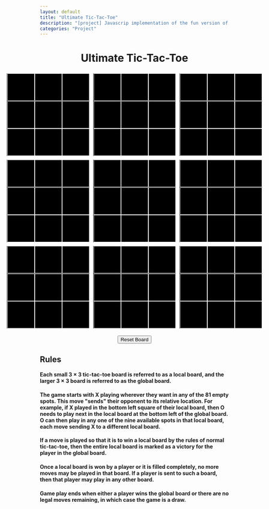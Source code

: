 ```yaml
---
layout: default
title: "Ultimate Tic-Tac-Toe"
description: "[project] Javascrip implementation of the fun version of Tic-Tac-Toe"
categories: "Project"
---
```


<style type="text/css">

:root {
	--big-square-size: 220px;
	--small-square-size: 71px;
	--font-size: 73px;
}

.macroBoard {
	display:grid;
	justify-content: center;	
	align-content: center;
	grid-template-columns: repeat(3,auto);
}


.microBoard {
width:var(--big-square-size);
height:var(--big-square-size);
background-color: black;
border: 5px solid white;
display: grid;
justify-content: center;
justify-items: center;
align-items: center;
grid-template-columns: repeat(3,auto);
}

.microBoard.x::before {
	content: "";
	display: block;
	width: calc(var(--big-square-size));
	height: calc((var(--big-square-size)/3));
	position: absolute;
	background-color: hotpink;
	border-radius: 50px;
	transform: rotate(45deg);
}

.microBoard.x::after{
	content: "";
	display: block;
	width: calc(var(--big-square-size));
	height: calc((var(--big-square-size)/3));
	position: absolute;
	background-color: hotpink;
	border-radius: 50px;
	transform: rotate(-45deg);
}


.microBoard.o::before{
	content: "";
	display: block;
	width: calc(var(--big-square-size) * .9);
	height: calc(var(--big-square-size) * .9);
	position: absolute;
	background-color: hotpink;
	border-radius: 50%;
}

.microBoard.o::after{
	content: "";
	display: block;
	width: calc(var(--big-square-size) * .5);
	height: calc(var(--big-square-size) * .5);
	position: absolute;
	background-color: black;
	border-radius: 50%;
}

.microBoard.draw::after{
	content: "";
	display: block;
	width: calc(var(--big-square-size) * .8);
	height: calc(var(--big-square-size) * .8);
	position: absolute;
	background-color: hotpink;
}


.cell {
	width:var(--small-square-size);
	height:var(--small-square-size);
	background-color: black;
	border: 1px solid white;
	display: flex;
	justify-content: center;
	align-items: center;
}

.cell.x::before,
.cell.x::after,
.cell.o::before{
	background-color: hotpink;
}

.cell.o::after{
	background-color: black;
}

.microBoard.xHover .cell:not(.x):not(.o):hover::before,
.microBoard.xHover .cell:not(.x):not(.o):hover::after{
	background-color: grey;
}

.microBoard.oHover .cell:not(.x):not(.o):hover::before{
	background-color: grey;
}

.microBoard.oHover .cell:not(.x):not(.o):hover::after{
	background-color: black;
}


.cell.x::before,
.cell.x::after,
.microBoard.xHover .cell:not(.x):not(.o):hover::before,
.microBoard.xHover .cell:not(.x):not(.o):hover::after{
	content: "";
	display: block;
	width: calc(var(--small-square-size));
	height: calc((var(--small-square-size)/3));
	position: absolute;
	border-radius: 50px;
}

.cell.x::before,
.microBoard.xHover .cell:not(.x):not(.o):hover::before{
	transform: rotate(45deg);
}

.cell.x::after,
.microBoard.xHover .cell:not(.x):not(.o):hover::after{
	transform: rotate(-45deg);
}


.cell.o::before,
.microBoard.oHover .cell:not(.x):not(.o):hover::before{
	content: "";
	display: block;
	width: calc(var(--small-square-size) * .9);
	height: calc(var(--small-square-size) * .9);
	position: absolute;
	border-radius: 50%;
}

.cell.o::after,
.microBoard.oHover .cell:not(.x):not(.o):hover::after{
	content: "";
	display: block;
	width: calc(var(--small-square-size) * .5);
	height: calc(var(--small-square-size) * .5);
	position: absolute;
	border-radius: 50%;
}

.resetButton {
	display: block;
	margin: 0 auto;
	cursor: pointer
	margin-bottom: 10px;
}

.restart {
	display: none;
	position: fixed;
	top: 0;
	left: 0;
	right: 0;
	bottom: 0;
	color: white;
	font-size: var(--font-size);
	background-color: black;
	opacity: .90;
	justify-content: center;
	align-items: center;
	flex-direction: column;
}

.restart.show {
	display: flex;
}
</style>

<title>Ultimate Tic-Tac-Toe - LostMyPlaintext</title>
<div class="well article">
	<h1 style="text-align: center;">Ultimate Tic-Tac-Toe</h1>
</div>

<!-- Main Board  -->
<div class = "macroBoard" id = "macroBoard">
	<div class="microBoard" microBoard>
		<div class="cell" id="0" cell0></div>
		<div class="cell" id="0" cell0></div>
		<div class="cell" id="0" cell0></div>
		<div class="cell" id="0" cell0></div>
		<div class="cell" id="0" cell0></div>
		<div class="cell" id="0" cell0></div>
		<div class="cell" id="0" cell0></div>
		<div class="cell" id="0" cell0></div>
		<div class="cell" id="0" cell0></div>
	</div>			
	<div class="microBoard" microBoard>
		<div class="cell" id="1" cell1></div>
		<div class="cell" id="1" cell1></div>
		<div class="cell" id="1" cell1></div>
		<div class="cell" id="1" cell1></div>
		<div class="cell" id="1" cell1></div>
		<div class="cell" id="1" cell1></div>
		<div class="cell" id="1" cell1></div>
		<div class="cell" id="1" cell1></div>
		<div class="cell" id="1" cell1></div>
	</div>						
	<div class="microBoard" microBoard>
		<div class="cell" id="2" cell2></div>
		<div class="cell" id="2" cell2></div>
		<div class="cell" id="2" cell2></div>
		<div class="cell" id="2" cell2></div>
		<div class="cell" id="2" cell2></div>
		<div class="cell" id="2" cell2></div>
		<div class="cell" id="2" cell2></div>
		<div class="cell" id="2" cell2></div>
		<div class="cell" id="2" cell2></div>
	</div>			
	<div class="microBoard" microBoard>
		<div class="cell" id="3" cell3></div>
		<div class="cell" id="3" cell3></div>
		<div class="cell" id="3" cell3></div>
		<div class="cell" id="3" cell3></div>
		<div class="cell" id="3" cell3></div>
		<div class="cell" id="3" cell3></div>
		<div class="cell" id="3" cell3></div>
		<div class="cell" id="3" cell3></div>
		<div class="cell" id="3" cell3></div>
	</div>			
	<div class="microBoard" microBoard>
		<div class="cell" id="4" cell4></div>
		<div class="cell" id="4" cell4></div>
		<div class="cell" id="4" cell4></div>
		<div class="cell" id="4" cell4></div>
		<div class="cell" id="4" cell4></div>
		<div class="cell" id="4" cell4></div>
		<div class="cell" id="4" cell4></div>
		<div class="cell" id="4" cell4></div>
		<div class="cell" id="4" cell4></div>
	</div>			
	<div class="microBoard" microBoard>
		<div class="cell" id="5" cell5></div>
		<div class="cell" id="5" cell5></div>
		<div class="cell" id="5" cell5></div>
		<div class="cell" id="5" cell5></div>
		<div class="cell" id="5" cell5></div>
		<div class="cell" id="5" cell5></div>
		<div class="cell" id="5" cell5></div>
		<div class="cell" id="5" cell5></div>
		<div class="cell" id="5" cell5></div>
	</div>							
	<div class="microBoard" microBoard>
		<div class="cell" id="6" cell6></div>
		<div class="cell" id="6" cell6></div>
		<div class="cell" id="6" cell6></div>
		<div class="cell" id="6" cell6></div>
		<div class="cell" id="6" cell6></div>
		<div class="cell" id="6" cell6></div>
		<div class="cell" id="6" cell6></div>
		<div class="cell" id="6" cell6></div>
		<div class="cell" id="6" cell6></div>
	</div>			
	<div class="microBoard" microBoard>
		<div class="cell" id="7" cell7></div>
		<div class="cell" id="7" cell7></div>
		<div class="cell" id="7" cell7></div>
		<div class="cell" id="7" cell7></div>
		<div class="cell" id="7" cell7></div>
		<div class="cell" id="7" cell7></div>
		<div class="cell" id="7" cell7></div>
		<div class="cell" id="7" cell7></div>
		<div class="cell" id="7" cell7></div>
	</div>						
	<div class="microBoard" microBoard>
		<div class="cell" id="8" cell8></div>
		<div class="cell" id="8" cell8></div>
		<div class="cell" id="8" cell8></div>
		<div class="cell" id="8" cell8></div>
		<div class="cell" id="8" cell8></div>
		<div class="cell" id="8" cell8></div>
		<div class="cell" id="8" cell8></div>
		<div class="cell" id="8" cell8></div>
		<div class="cell" id="8" cell8></div>
	</div>			
</div>
<p></p>

<!-- Reset Button -->
<div>
	<button class="resetButton" id="resetButton">Reset Board</button>
</div>
<p></p>

<!-- Rules -->  
<div class="well article">
	<h2>Rules</h2>
	<h4>Each small 3 × 3 tic-tac-toe board is referred to as a local board, and the larger 3 × 3 board is referred to as the global board.</h4>
	<p></p>
	<h4>The game starts with X playing wherever they want in any of the 81 empty spots. This move "sends" their opponent to its relative location. For example, if X played in the bottom left square of their local board, then O needs to play next in the local board at the bottom left of the global board. O can then play in any one of the nine available spots in that local board, each move sending X to a different local board.</h4>
	<p></p>
	<h4>If a move is played so that it is to win a local board by the rules of normal tic-tac-toe, then the entire local board is marked as a victory for the player in the global board.</h4>
	<p></p>
	<h4>Once a local board is won by a player or it is filled completely, no more moves may be played in that board. If a player is sent to such a board, then that player may play in any other board.</h4>
	<p></p>
	<h4>Game play ends when either a player wins the global board or there are no legal moves remaining, in which case the game is a draw.</h4>
	<p></p>
</div>

<div class="restart" id="restart">
	<div message></div>
	<button id="exitButton">Play Again</button>
</div>

<script type="text/javascript">
	
const x = 'x'
const o = 'o'

// True if it's X's turn, false if it's O's turn
let xturn

const macroBoard = document.getElementById('macroBoard')

const microBoardElems = document.querySelectorAll('[microBoard]')

const cellElements0 = document.querySelectorAll('[cell0]')

const cellElements1 = document.querySelectorAll('[cell1]')

const cellElements2 = document.querySelectorAll('[cell2]')

const cellElements3 = document.querySelectorAll('[cell3]')

const cellElements4 = document.querySelectorAll('[cell4]')

const cellElements5 = document.querySelectorAll('[cell5]')

const cellElements6 = document.querySelectorAll('[cell6]')

const cellElements7 = document.querySelectorAll('[cell7]')

const cellElements8 = document.querySelectorAll('[cell8]')

const reset = document.getElementById('resetButton')

const winning = [
	[0,1,2],
	[3,4,5],
	[6,7,8],
	[0,3,6],
	[1,4,7],
	[2,5,8],
	[0,4,8],
	[2,4,6]
]

startGame()

reset.addEventListener('click', startGame)

function startGame(){
	xturn = true

	microBoardElems.forEach(microBoard => {
		microBoard.classList.remove(x)
		microBoard.classList.remove(o)
		microBoard.classList.remove('draw')
	})

	cellElements0.forEach(cell => {
		cell.classList.remove(x)
		cell.classList.remove(o)
		cell.addEventListener('click', handleClick, { once: true })
	})

	cellElements1.forEach(cell => {
		cell.classList.remove(x)
		cell.classList.remove(o)
		cell.addEventListener('click', handleClick, { once: true })
	})

	cellElements2.forEach(cell => {
		cell.classList.remove(x)
		cell.classList.remove(o)
		cell.addEventListener('click', handleClick, { once: true })
	})

	cellElements3.forEach(cell => {
		cell.classList.remove(x)
		cell.classList.remove(o)
		cell.addEventListener('click', handleClick, { once: true })
	})

	cellElements4.forEach(cell => {
		cell.classList.remove(x)
		cell.classList.remove(o)
		cell.addEventListener('click', handleClick, { once: true })
	})

	cellElements5.forEach(cell => {
		cell.classList.remove(x)
		cell.classList.remove(o)
		cell.addEventListener('click', handleClick, { once: true })
	})

	cellElements6.forEach(cell => {
		cell.classList.remove(x)
		cell.classList.remove(o)
		cell.addEventListener('click', handleClick, { once: true })
	})

	cellElements7.forEach(cell => {
		cell.classList.remove(x)
		cell.classList.remove(o)
		cell.addEventListener('click', handleClick, { once: true })
	})

	cellElements8.forEach(cell => {
		cell.classList.remove(x)
		cell.classList.remove(o)
		cell.addEventListener('click', handleClick, { once: true })
	})

	setHover()
}

function handleClick(e){

	const curCell = e.target
	const curMark = getCurMark()
	let flag = false
	if ( !microBoardElems[curCell.id].classList.contains(x) && !microBoardElems[curCell.id].classList.contains(o) && !microBoardElems[curCell.id].classList.contains('draw')){
		placeMark(curCell, curMark)
		flag = true
	}

	if (checkMicroWin(curCell,curMark)){
		switch(curCell.id){
			case '0':
				cellElements0.forEach(cell => {
					cell.classList.remove(x);
					cell.classList.remove(o);
				})
			break;
			case '1':
				cellElements1.forEach(cell => {
					cell.classList.remove(x);
					cell.classList.remove(o);
				})
			break;
			case '2':
				cellElements2.forEach(cell => {
					cell.classList.remove(x);
					cell.classList.remove(o);
				})
			break;
			case '3':
				cellElements3.forEach(cell => {
					cell.classList.remove(x);
					cell.classList.remove(o);
				})
			break;
			case '4':
				cellElements4.forEach(cell => {
					cell.classList.remove(x);
					cell.classList.remove(o);
				})
			break;
			case '5':
				cellElements5.forEach(cell => {
					cell.classList.remove(x);
					cell.classList.remove(o);
				})
			break;
			case '6':
				cellElements6.forEach(cell => {
					cell.classList.remove(x);
					cell.classList.remove(o);
				})
			break;
			case '7':
				cellElements7.forEach(cell => {
					cell.classList.remove(x);
					cell.classList.remove(o);
				})
			break;
			case '8':
				cellElements8.forEach(cell => {
					cell.classList.remove(x);
					cell.classList.remove(o);
				})
				break;
		}
		microBoardElems[curCell.id].classList.add(curMark)
	}


	if (checkMicroDraw(curCell)){
		switch(curCell.id){
			case '0':
				cellElements0.forEach(cell => {
					cell.classList.remove(x);
					cell.classList.remove(o);
				})
				break;
			case '1':
				cellElements1.forEach(cell => {
					cell.classList.remove(x);
					cell.classList.remove(o);
				})
				break;
			case '2':
				cellElements2.forEach(cell => {
					cell.classList.remove(x);
					cell.classList.remove(o);
				})
				break;
			case '3':
				cellElements3.forEach(cell => {
					cell.classList.remove(x);
					cell.classList.remove(o);
				})
				break;
			case '4':
				cellElements4.forEach(cell => {
					cell.classList.remove(x);
					cell.classList.remove(o);
				})
				break;
			case '5':
				cellElements5.forEach(cell => {
					cell.classList.remove(x);
					cell.classList.remove(o);
				})
				break;
			case '6':
				cellElements6.forEach(cell => {
					cell.classList.remove(x);
					cell.classList.remove(o);
				})
				break;
			case '7':
				cellElements7.forEach(cell => {
					cell.classList.remove(x);
					cell.classList.remove(o);
				})
				break;
			case '8':
				cellElements8.forEach(cell => {
					cell.classList.remove(x);
					cell.classList.remove(o);
				})
				break;
		}
		microBoardElems[curCell.id].classList.add('draw')
	}


	if (checkMacroWin(curMark)){
		if (curMark == x){
			alert('X wins')
		}
		else{
			alert('O wins')
		}
		startGame()
	}

	if (checkMacroDraw()){
		alert("Draw")
		startGame()
	}

	if (flag){
		switchTurns()
	}
	setHover()
}

function getCurMark(){
	if (xturn) {
		return x
	}
	else{
		return o
	}
}

function placeMark(curCell, curMark){
	 curCell.classList.add(curMark)
}

function switchTurns(){
	xturn = !xturn
}

function setHover(){
	microBoardElems.forEach(board => {
		board.classList.remove('xHover')
		board.classList.remove('oHover')
	})

	if (xturn) {
		microBoardElems.forEach(board => {
			if ( !board.classList.contains(x) && !board.classList.contains(o) && !board.classList.contains('draw')){
				board.classList.add('xHover')
			}
		})
	}
	else{
		microBoardElems.forEach(board => {
			if ( !board.classList.contains(x) && !board.classList.contains(o) ){
				board.classList.add('oHover')
			}
		})
	}
}

function checkMicroWin(curCell,curMark){
	return winning.some(combinations => {
		return combinations.every(i => {
			switch(curCell.id){
				case '0':
					return cellElements0[i].classList.contains(curMark);
					break;
				case '1':
					return cellElements1[i].classList.contains(curMark);
					break;
				case '2':
					return cellElements2[i].classList.contains(curMark);
					break;
				case '3':
					return cellElements3[i].classList.contains(curMark);
					break;
				case '4':
					return cellElements4[i].classList.contains(curMark);
					break;
				case '5':
					return cellElements5[i].classList.contains(curMark);
					break;
				case '6':
					return cellElements6[i].classList.contains(curMark);
					break;
				case '7':
					return cellElements7[i].classList.contains(curMark);
					break;
				case '8':
					return cellElements8[i].classList.contains(curMark);
					break;
			}
		})
	})
}

function checkMicroDraw(curCell){
	switch(curCell.id){
		case '0':
			return [...cellElements0].every(cell => {
				return cell.classList.contains(x) || cell.classList.contains(o)
			})
			break;
		case '1':
			return [...cellElements1].every(cell => {
				return cell.classList.contains(x) || cell.classList.contains(o)
			})
			break;
		case '2':
			return [...cellElements2].every(cell => {
				return cell.classList.contains(x) || cell.classList.contains(o)
			})
			break;
		case '3':
			return [...cellElements3].every(cell => {
				return cell.classList.contains(x) || cell.classList.contains(o)
			})
			break;
		case '4':
			return [...cellElements4].every(cell => {
				return cell.classList.contains(x) || cell.classList.contains(o)
			})
			break;
		case '5':
			return [...cellElements5].every(cell => {
				return cell.classList.contains(x) || cell.classList.contains(o)
			})
			break;
		case '6':
			return [...cellElements6].every(cell => {
				return cell.classList.contains(x) || cell.classList.contains(o)
			})
			break;
		case '7':
			return [...cellElements7].every(cell => {
				return cell.classList.contains(x) || cell.classList.contains(o)
			})
			break;
		case '8':
			return [...cellElements8].every(cell => {
				return cell.classList.contains(x) || cell.classList.contains(o)
			})
			break;

	}

}


function checkMacroWin(curMark){
	return winning.some(combinations => {
		return combinations.every(i => {
			return microBoardElems[i].classList.contains(curMark);
		})
	})
}

function checkMacroDraw(){
	return [...microBoardElems].every(microBoard => {
		return microBoard.classList.contains(x) || microBoard.classList.contains(o) || microBoard.classList.contains('draw')
	})
}

</script>
